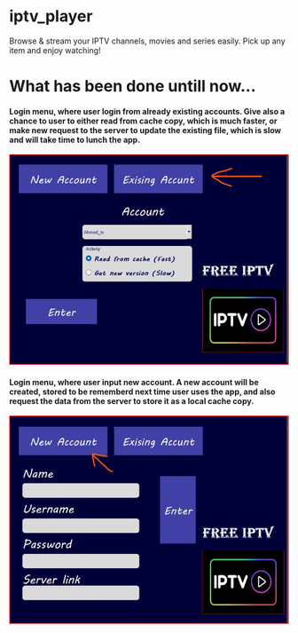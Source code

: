 # iptv_player
Browse &amp; stream your IPTV channels, movies and series easily. Pick up any item and enjoy watching!
# What has been done untill now...

#### Login menu, where user login from already existing accounts. Give also a chance to user to either read from cache copy, which is much faster, or make new request to the server to update the existing file, which is slow and will take time to lunch the app. 
<img title="Login menu, existing accounts " alt="Alt text" src="./img/login_exsiting_account.jpg" style="width:200; heigh:500">

#### Login menu, where user input new account. A new account will be created, stored to be rememberd next time user uses the app, and also request the data from the server to store it as a local cache copy.
<img title="Computer vision for that image" alt="Alt text" src="./img/login_new_account.jpg">

